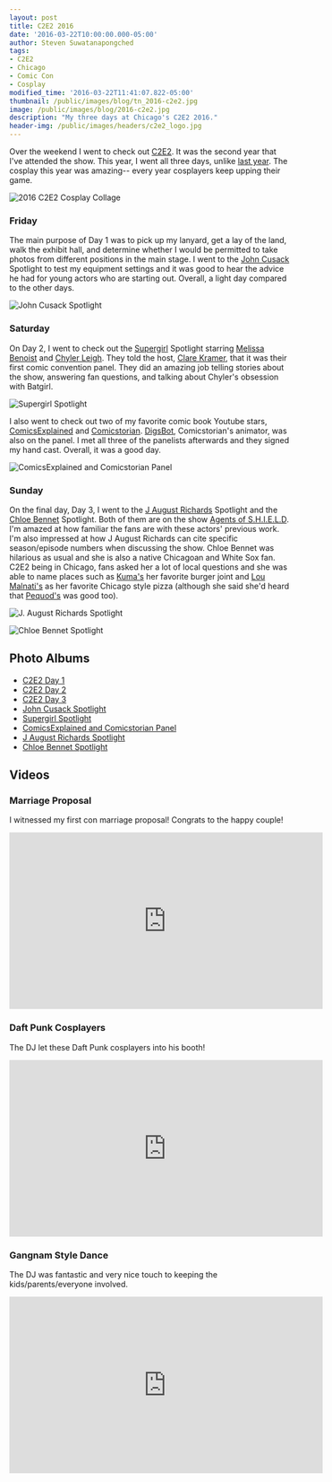 ```yaml
---
layout: post
title: C2E2 2016
date: '2016-03-22T10:00:00.000-05:00'
author: Steven Suwatanapongched
tags:
- C2E2
- Chicago
- Comic Con
- Cosplay
modified_time: '2016-03-22T11:41:07.822-05:00'
thumbnail: /public/images/blog/tn_2016-c2e2.jpg
image: /public/images/blog/2016-c2e2.jpg
description: "My three days at Chicago's C2E2 2016."
header-img: /public/images/headers/c2e2_logo.jpg
---
```


Over the weekend I went to check out [C2E2](http://www.c2e2.com/). It was the second year that I've attended the show. This year, I went all three days, unlike [last year](/2015/04/c2e2-2015/). The cosplay this year was amazing-- every year cosplayers keep upping their game.

![2016 C2E2 Cosplay Collage](/public/images/blog/2016-c2e2-collage.jpg)

### Friday

The main purpose of Day 1 was to pick up my lanyard, get a lay of the land, walk the exhibit hall, and determine whether I would be permitted to take photos from different positions in the main stage. I went to the [John Cusack](http://www.imdb.com/name/nm0000131/) Spotlight to test my equipment settings and it was good to hear the advice he had for young actors who are starting out. Overall, a light day compared to the other days.

![John Cusack Spotlight](/public/images/blog/2016-c2e2-john-cusack-spotlight.jpg)

### Saturday

On Day 2, I went to check out the [Supergirl](http://www.imdb.com/title/tt4016454/) Spotlight starring [Melissa Benoist](http://www.imdb.com/name/nm2552034/) and [Chyler Leigh](http://www.imdb.com/name/nm0500200/). They told the host, [Clare Kramer](http://www.imdb.com/name/nm0004456/), that it was their first comic convention panel. They did an amazing job telling stories about the show, answering fan questions, and talking about Chyler's obsession with Batgirl.

![Supergirl Spotlight](/public/images/blog/2016-c2e2-supergirl-spotlight.jpg)

I also went to check out two of my favorite comic book Youtube stars, [ComicsExplained](https://www.youtube.com/user/fluidicbeats) and [Comicstorian](https://www.youtube.com/user/comicstorian). [DigsBot](https://www.youtube.com/user/DigsBot), Comicstorian's animator, was also on the panel. I met all three of the panelists afterwards and they signed my hand cast. Overall, it was a good day.

![ComicsExplained and Comicstorian Panel](/public/images/blog/2016-c2e2-comicsexplained-comicstorian-panel.jpg)

### Sunday

On the final day, Day 3, I went to the [J August Richards](http://www.imdb.com/name/nm0724124/) Spotlight and the [Chloe Bennet](http://www.imdb.com/name/nm4032297/) Spotlight. Both of them are on the show [Agents of S.H.I.E.L.D](http://www.imdb.com/title/tt2364582/). I'm amazed at how familiar the fans are with these actors' previous work. I'm also impressed at how J August Richards can cite specific season/episode numbers when discussing the show. Chloe Bennet was hilarious as usual and she is also a native Chicagoan and White Sox fan. C2E2 being in Chicago, fans asked her a lot of local questions and she was able to name places such as [Kuma's](http://www.kumascorner.com/) her favorite burger joint and [Lou Malnati's](http://www.loumalnatis.com/) as her favorite Chicago style pizza (although she said she'd heard that [Pequod's](http://pequodspizza.com/) was good too).

![J. August Richards Spotlight](/public/images/blog/2016-c2e2-j-august-richards-spotlight.jpg)

![Chloe Bennet Spotlight](/public/images/blog/2016-c2e2-chloe-bennet-spotlight.jpg)


## Photo Albums

* [C2E2 Day 1](https://www.facebook.com/media/set/?set=a.1042347675830256.1073741898.408588035872893&type=3)
* [C2E2 Day 2](https://www.facebook.com/media/set/?set=a.1042349685830055.1073741899.408588035872893&type=3)
* [C2E2 Day 3](https://www.facebook.com/media/set/?set=a.1042350742496616.1073741900.408588035872893&type=3)
* [John Cusack Spotlight](https://www.facebook.com/media/set/?set=a.1042354105829613.1073741901.408588035872893&type=3)
* [Supergirl Spotlight](https://www.facebook.com/media/set/?set=a.1042357085829315.1073741903.408588035872893&type=3)
* [ComicsExplained and Comicstorian Panel](https://www.facebook.com/media/set/?set=a.1042354962496194.1073741902.408588035872893&type=3)
* [J August Richards Spotlight](https://www.facebook.com/media/set/?set=a.1042358385829185.1073741904.408588035872893&type=3)
* [Chloe Bennet Spotlight](https://www.facebook.com/media/set/?set=a.1042361815828842.1073741905.408588035872893&type=3)

## Videos

### Marriage Proposal

I witnessed my first con marriage proposal! Congrats to the happy couple!

<div class="video-container"><iframe width="560" height="315" src="https://www.youtube.com/embed/tsLHXplNOlk?rel=0" frameborder="0" allowfullscreen></iframe></div>

### Daft Punk Cosplayers

The DJ let these Daft Punk cosplayers into his booth!

<div class="video-container"><iframe width="560" height="315" src="https://www.youtube.com/embed/0rHfkf2PunQ?rel=0" frameborder="0" allowfullscreen></iframe></div>

### Gangnam Style Dance

The DJ was fantastic and very nice touch to keeping the kids/parents/everyone involved.

<div class="video-container"><iframe width="560" height="315" src="https://www.youtube.com/embed/WkmLIgmLgds?rel=0" frameborder="0" allowfullscreen></iframe></div>
